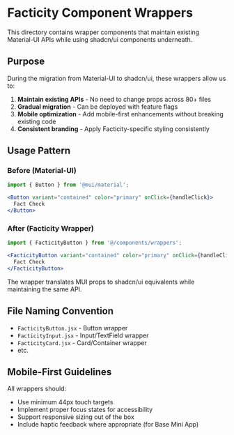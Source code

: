 # Facticity Component Wrappers

This directory contains wrapper components that maintain existing Material-UI APIs while using shadcn/ui components underneath.

## Purpose

During the migration from Material-UI to shadcn/ui, these wrappers allow us to:

1. **Maintain existing APIs** - No need to change props across 80+ files
2. **Gradual migration** - Can be deployed with feature flags
3. **Mobile optimization** - Add mobile-first enhancements without breaking existing code
4. **Consistent branding** - Apply Facticity-specific styling consistently

## Usage Pattern

### Before (Material-UI)
```jsx
import { Button } from '@mui/material';

<Button variant="contained" color="primary" onClick={handleClick}>
  Fact Check
</Button>
```

### After (Facticity Wrapper)
```jsx
import { FacticityButton } from '@/components/wrappers';

<FacticityButton variant="contained" color="primary" onClick={handleClick}>
  Fact Check
</FacticityButton>
```

The wrapper translates MUI props to shadcn/ui equivalents while maintaining the same API.

## File Naming Convention

- `FacticityButton.jsx` - Button wrapper
- `FacticityInput.jsx` - Input/TextField wrapper
- `FacticityCard.jsx` - Card/Container wrapper
- etc.

## Mobile-First Guidelines

All wrappers should:
- Use minimum 44px touch targets
- Implement proper focus states for accessibility
- Support responsive sizing out of the box
- Include haptic feedback where appropriate (for Base Mini App)
